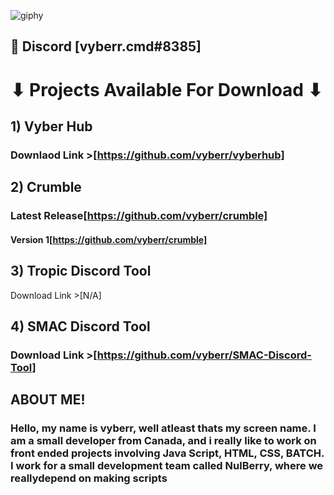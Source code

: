 ![giphy](https://user-images.githubusercontent.com/92124191/167284824-00259ba9-017c-4168-b400-6c7bbcc983c1.gif)

## 💬 Discord [vyberr.cmd#8385] 
# ⬇ Projects Available For Download ⬇

## 1) Vyber Hub

### Downlaod Link >[https://github.com/vyberr/vyberhub]

## 2) Crumble

### Latest Release[https://github.com/vyberr/crumble]
#### Version 1[https://github.com/vyberr/crumble]

## 3) Tropic Discord Tool

Download Link >[N/A]

## 4) SMAC Discord Tool

### Download Link >[https://github.com/vyberr/SMAC-Discord-Tool]

## ABOUT ME!
### Hello, my name is vyberr, well atleast thats my screen name. I am a small developer from Canada, and i really like to work on front ended projects involving Java Script, HTML, CSS, BATCH. I work for a small development team called NulBerry, where we reallydepend on making scripts
